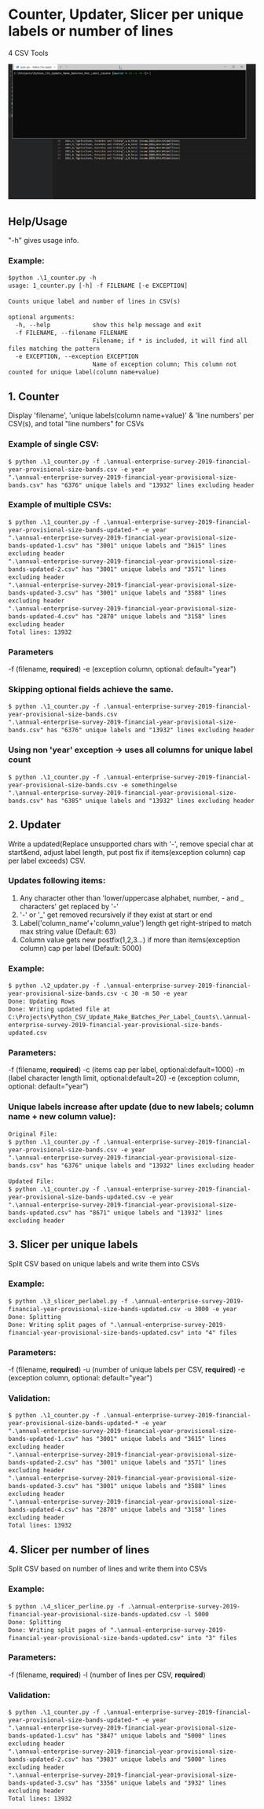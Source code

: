 # Counter, Updater, Slicer per unique labels or number of lines 
4 CSV Tools

![](counter_updater_slicer.gif)

## Help/Usage
"-h" gives usage info. 

### Example:
```
$python .\1_counter.py -h
usage: 1_counter.py [-h] -f FILENAME [-e EXCEPTION]

Counts unique label and number of lines in CSV(s)

optional arguments:
  -h, --help            show this help message and exit
  -f FILENAME, --filename FILENAME
                        Filename; if * is included, it will find all files matching the pattern
  -e EXCEPTION, --exception EXCEPTION
                        Name of exception column; This column not counted for unique label(column name+value)
```

## 1. Counter
Display 'filename', 'unique labels(column name+value)' & 'line numbers' per CSV(s), and total "line numbers" for CSVs

### Example of single CSV:
```
$ python .\1_counter.py -f .\annual-enterprise-survey-2019-financial-year-provisional-size-bands.csv -e year
".\annual-enterprise-survey-2019-financial-year-provisional-size-bands.csv" has "6376" unique labels and "13932" lines excluding header
```

### Example of multiple CSVs:
```
$ python .\1_counter.py -f .\annual-enterprise-survey-2019-financial-year-provisional-size-bands-updated-* -e year
".\annual-enterprise-survey-2019-financial-year-provisional-size-bands-updated-1.csv" has "3001" unique labels and "3615" lines excluding header
".\annual-enterprise-survey-2019-financial-year-provisional-size-bands-updated-2.csv" has "3001" unique labels and "3571" lines excluding header
".\annual-enterprise-survey-2019-financial-year-provisional-size-bands-updated-3.csv" has "3001" unique labels and "3588" lines excluding header
".\annual-enterprise-survey-2019-financial-year-provisional-size-bands-updated-4.csv" has "2870" unique labels and "3158" lines excluding header
Total lines: 13932
```

### Parameters
-f (filename, **required**)
-e (exception column, optional: default="year")

### Skipping optional fields achieve the same. 
```
$ python .\1_counter.py -f .\annual-enterprise-survey-2019-financial-year-provisional-size-bands.csv
".\annual-enterprise-survey-2019-financial-year-provisional-size-bands.csv" has "6376" unique labels and "13932" lines excluding header
```

### Using non 'year' exception -> uses all columns for unique label count
```
$ python .\1_counter.py -f .\annual-enterprise-survey-2019-financial-year-provisional-size-bands.csv -e somethingelse
".\annual-enterprise-survey-2019-financial-year-provisional-size-bands.csv" has "6385" unique labels and "13932" lines excluding header
```

## 2. Updater
Write a updated(Replace unsupported chars with '-', remove special char at start&end, adjust label length, put post fix if items(exception column) cap per label exceeds) CSV.

### Updates following items:
1. Any character other than 'lower/uppercase alphabet, number, - and _ characters' get replaced by '-'
2. '-' or '_' get removed recursively if they exist at start or end
3. Label('column_name'+'column_value') length get right-striped to match max string value (Default: 63)
4. Column value gets new postfix(1,2,3...) if more than items(exception column) cap per label (Default: 5000)

### Example:
```
$ python .\2_updater.py -f .\annual-enterprise-survey-2019-financial-year-provisional-size-bands.csv -c 30 -m 50 -e year
Done: Updating Rows
Done: Writing updated file at C:\Projects\Python_CSV_Update_Make_Batches_Per_Label_Counts\.\annual-enterprise-survey-2019-financial-year-provisional-size-bands-updated.csv
```

### Parameters:
-f (filename, **required**)
-c (items cap per label, optional:default=1000)
-m (label character length limit, optional:default=20)
-e (exception column, optional: default="year")

### Unique labels increase after update (due to new labels; column name + new column value):
```
Original File:
$ python .\1_counter.py -f .\annual-enterprise-survey-2019-financial-year-provisional-size-bands.csv -e year
".\annual-enterprise-survey-2019-financial-year-provisional-size-bands.csv" has "6376" unique labels and "13932" lines excluding header

Updated File:
$ python .\1_counter.py -f .\annual-enterprise-survey-2019-financial-year-provisional-size-bands-updated.csv -e year
".\annual-enterprise-survey-2019-financial-year-provisional-size-bands-updated.csv" has "8671" unique labels and "13932" lines excluding header
```

## 3. Slicer per unique labels
Split CSV based on unique labels and write them into CSVs

### Example:
```
$ python .\3_slicer_perlabel.py -f .\annual-enterprise-survey-2019-financial-year-provisional-size-bands-updated.csv -u 3000 -e year
Done: Splitting
Done: Writing split pages of ".\annual-enterprise-survey-2019-financial-year-provisional-size-bands-updated.csv" into "4" files
```

### Parameters:
-f (filename, **required**)
-u (number of unique labels per CSV, **required**)
-e (exception column, optional: default="year")

### Validation:
```
$ python .\1_counter.py -f .\annual-enterprise-survey-2019-financial-year-provisional-size-bands-updated-* -e year
".\annual-enterprise-survey-2019-financial-year-provisional-size-bands-updated-1.csv" has "3001" unique labels and "3615" lines excluding header
".\annual-enterprise-survey-2019-financial-year-provisional-size-bands-updated-2.csv" has "3001" unique labels and "3571" lines excluding header
".\annual-enterprise-survey-2019-financial-year-provisional-size-bands-updated-3.csv" has "3001" unique labels and "3588" lines excluding header
".\annual-enterprise-survey-2019-financial-year-provisional-size-bands-updated-4.csv" has "2870" unique labels and "3158" lines excluding header
Total lines: 13932
```

## 4. Slicer per number of lines
Split CSV based on number of lines and write them into CSVs

### Example:
```
$ python .\4_slicer_perline.py -f .\annual-enterprise-survey-2019-financial-year-provisional-size-bands-updated.csv -l 5000
Done: Splitting
Done: Writing split pages of ".\annual-enterprise-survey-2019-financial-year-provisional-size-bands-updated.csv" into "3" files
```

### Parameters:
-f (filename, **required**)
-l (number of lines per CSV, **required**)

### Validation:
```
$ python .\1_counter.py -f .\annual-enterprise-survey-2019-financial-year-provisional-size-bands-updated-* -e year
".\annual-enterprise-survey-2019-financial-year-provisional-size-bands-updated-1.csv" has "3847" unique labels and "5000" lines excluding header
".\annual-enterprise-survey-2019-financial-year-provisional-size-bands-updated-2.csv" has "3983" unique labels and "5000" lines excluding header
".\annual-enterprise-survey-2019-financial-year-provisional-size-bands-updated-3.csv" has "3356" unique labels and "3932" lines excluding header
Total lines: 13932
```

